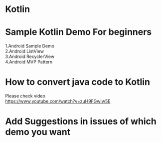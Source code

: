 # Kotlin
# Sample Kotlin Demo For beginners<br>
1.Android Sample Demo <br>
2.Android ListView<br>
3.Android RecyclerView<br>
4.Android MVP Pattern<br>

# How to convert java code to Kotlin 
Please check video <br>
https://www.youtube.com/watch?v=zuH9FGwIw5E

# Add Suggestions in issues of which demo you want 


